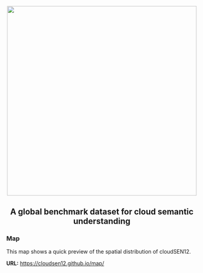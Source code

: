 <h1 align="center">
  <br>
  <img src=https://user-images.githubusercontent.com/54723897/113879941-4e1af480-97bb-11eb-83f3-e0ec8772b7c4.gif width=500px>
  <br>    
</h1>

<h2 align="center">A global benchmark dataset for cloud semantic understanding</h2>


### Map

This map shows a quick preview of the spatial distribution of cloudSEN12.

**URL:** https://cloudsen12.github.io/map/
